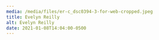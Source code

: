 ```yaml
---
media: /media/files/er-c_dsc0394-3-for-web-cropped.jpeg
title: Evelyn Reilly
alt: Evelyn Reilly
date: 2021-01-08T14:04:00-0500
---
```

